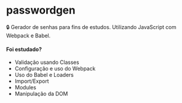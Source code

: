 # passwordgen
🔒 Gerador de senhas para fins de estudos. Utilizando JavaScript com Webpack e Babel.

#### Foi estudado?
- Validação usando Classes
- Configuração e uso do Webpack
- Uso do Babel e Loaders
- Import/Export
- Modules
- Manipulação da DOM